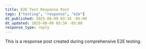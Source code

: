 ```yaml
---
title: E2E Test Response Post
tags: ["testing", "response", "e2e"]
dt_published: 2025-08-09 03:34 -05:00
dt_updated: 2025-08-09 03:34 -05:00
response_type: reply
---
```


This is a response post created during comprehensive E2E testing.
